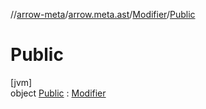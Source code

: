 //[arrow-meta](../../../../index.md)/[arrow.meta.ast](../../index.md)/[Modifier](../index.md)/[Public](index.md)

# Public

[jvm]\
object [Public](index.md) : [Modifier](../index.md)

